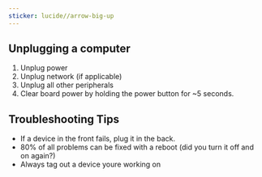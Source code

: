 ```yaml
---
sticker: lucide//arrow-big-up
---
```

## Unplugging a computer
1. Unplug power
2. Unplug network (if applicable)
3. Unplug all other peripherals
4. Clear board power by holding the power button for ~5 seconds.
## Troubleshooting Tips
- If a device in the front fails, plug it in the back.
- 80% of all problems can be fixed with a reboot (did you turn it off and on again?)
- Always tag out a device youre working on